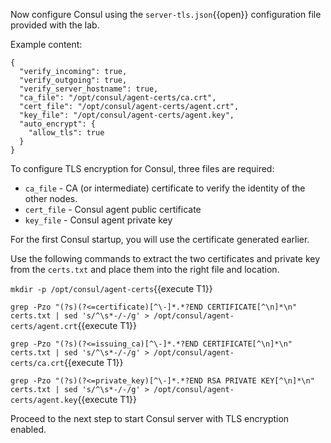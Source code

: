 <!-- How would you feel about moving this before the Consul template step? Then in the Consul template step they can see the cert being rotated 

We could move the configuration into a specific step and explain at the bottom that we are going to automate the config part using consul-template

-->
Now configure Consul using the `server-tls.json`{{open}}
configuration file provided with the lab.

Example content:

```
{
  "verify_incoming": true,
  "verify_outgoing": true,
  "verify_server_hostname": true,
  "ca_file": "/opt/consul/agent-certs/ca.crt",
  "cert_file": "/opt/consul/agent-certs/agent.crt",
  "key_file": "/opt/consul/agent-certs/agent.key",
  "auto_encrypt": {
    "allow_tls": true
  }
}
```

To configure TLS encryption for Consul, three files are required:

* `ca_file`   - CA (or intermediate) certificate to verify the identity of the other nodes.
* `cert_file` - Consul agent public certificate
* `key_file`  - Consul agent private key

For the first Consul startup, you will use the certificate generated earlier.

Use the following commands to extract the two certificates and private key from the `certs.txt` and place them into the right file and location.

`mkdir -p /opt/consul/agent-certs`{{execute T1}}

`grep -Pzo "(?s)(?<=certificate)[^\-]*.*?END CERTIFICATE[^\n]*\n" certs.txt | sed 's/^\s*-/-/g' > /opt/consul/agent-certs/agent.crt`{{execute T1}}

`grep -Pzo "(?s)(?<=issuing_ca)[^\-]*.*?END CERTIFICATE[^\n]*\n" certs.txt | sed 's/^\s*-/-/g' > /opt/consul/agent-certs/ca.crt`{{execute T1}}

`grep -Pzo "(?s)(?<=private_key)[^\-]*.*?END RSA PRIVATE KEY[^\n]*\n" certs.txt | sed 's/^\s*-/-/g' > /opt/consul/agent-certs/agent.key`{{execute T1}}

Proceed to the next step to start Consul server with TLS encryption enabled.
